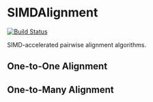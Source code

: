 # SIMDAlignment

[![Build Status](https://travis-ci.org/bicycle1885/SIMDAlignment.jl.svg?branch=master)](https://travis-ci.org/bicycle1885/SIMDAlignment.jl)


SIMD-accelerated pairwise alignment algorithms.


## One-to-One Alignment


## One-to-Many Alignment
